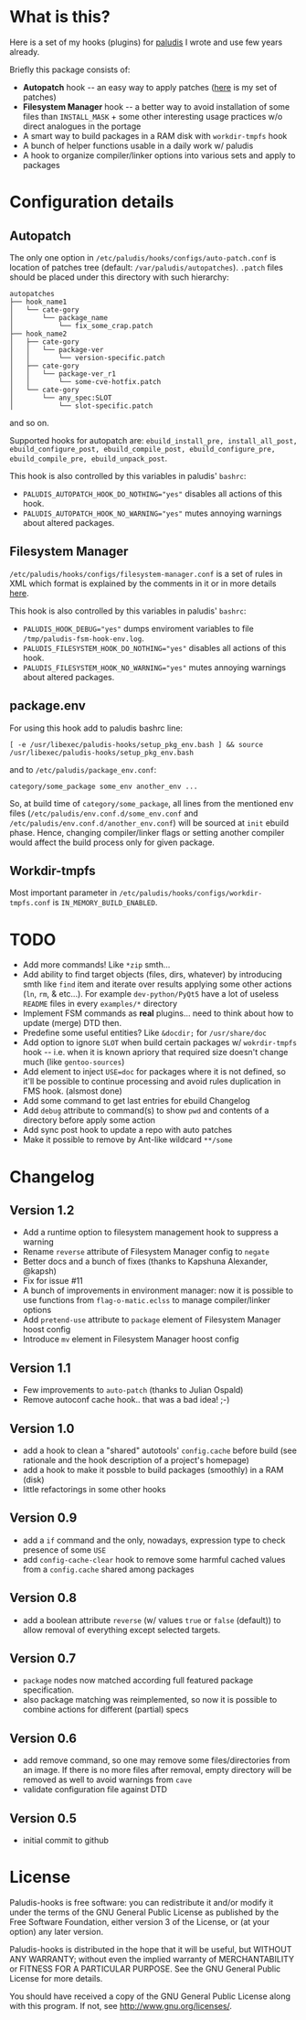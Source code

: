 What is this?
=============

Here is a set of my hooks (plugins) for [paludis](http://paludis.exherbo.org) I wrote and use few years already.

Briefly this package consists of:
* __Autopatch__ hook -- an easy way to apply patches ([here](https://github.com/zaufi/paludis-autopatches) is my set of patches)
* __Filesystem Manager__ hook -- a better way to avoid installation of some files than `INSTALL_MASK` +
  some other interesting usage practices w/o direct analogues in the portage
* A smart way to build packages in a RAM disk with `workdir-tmpfs` hook
* A bunch of helper functions usable in a daily work w/ paludis
* A hook to organize compiler/linker options into various sets and apply to packages

Configuration details
=====================

Autopatch
---------

The only one option in `/etc/paludis/hooks/configs/auto-patch.conf` is location of patches tree
(default: `/var/paludis/autopatches`).
`.patch` files should be placed under this directory with such hierarchy:
```
autopatches
├── hook_name1
│   └── cate-gory
│       └── package_name
│           └── fix_some_crap.patch
├── hook_name2
│   ├── cate-gory
│   │   └── package-ver
│   │       └── version-specific.patch
│   ├── cate-gory
│   │   └── package-ver_r1
│   │       └── some-cve-hotfix.patch
│   └── cate-gory
│       └── any_spec:SLOT
│           └── slot-specific.patch
```
and so on.

Supported hooks for autopatch are:
`ebuild_install_pre, install_all_post, ebuild_configure_post, ebuild_compile_post, ebuild_configure_pre, ebuild_compile_pre, ebuild_unpack_post`.

This hook is also controlled by this variables in paludis' `bashrc`:
  * `PALUDIS_AUTOPATCH_HOOK_DO_NOTHING="yes"` disables all actions of this hook.
  * `PALUDIS_AUTOPATCH_HOOK_NO_WARNING="yes"` mutes annoying warnings about altered packages.

Filesystem Manager
------------------

`/etc/paludis/hooks/configs/filesystem-manager.conf` is a set of rules in XML which format is explained
by the comments in it or in more details
[here](https://github.com/zaufi/paludis-config/blob/hardware/notebook/MSI-GP60-2PE-Leopard/hooks/configs/filesystem-manager.conf).

This hook is also controlled by this variables in paludis' `bashrc`:
  * `PALUDIS_HOOK_DEBUG="yes"` dumps enviroment variables to file `/tmp/paludis-fsm-hook-env.log`.
  * `PALUDIS_FILESYSTEM_HOOK_DO_NOTHING="yes"` disables all actions of this hook.
  * `PALUDIS_FILESYSTEM_HOOK_NO_WARNING="yes"` mutes annoying warnings about altered packages.

package.env
-----------

For using this hook add to paludis bashrc line:

    [ -e /usr/libexec/paludis-hooks/setup_pkg_env.bash ] && source /usr/libexec/paludis-hooks/setup_pkg_env.bash

and to `/etc/paludis/package_env.conf`:

    category/some_package some_env another_env ...

So, at build time of `category/some_package`, all lines from the mentioned env files (`/etc/paludis/env.conf.d/some_env.conf` and
`/etc/paludis/env.conf.d/another_env.conf`) will be sourced at `init` ebuild phase. Hence, changing compiler/linker flags
or setting another compiler would affect the build process only for given package.

Workdir-tmpfs
-------------

Most important parameter in `/etc/paludis/hooks/configs/workdir-tmpfs.conf` is
`IN_MEMORY_BUILD_ENABLED`.

TODO
====

* Add more commands! Like `*zip` smth...
* Add ability to find target objects (files, dirs, whatever) by introducing smth
  like `find` item and iterate over results applying some other actions (`ln`, `rm`, & etc...).
  For example `dev-python/PyQt5` have a lot of useless `README` files in every `examples/*` directory
* Implement FSM commands as **real** plugins... need to think about how to update (merge) DTD then.
* Predefine some useful entities? Like `&docdir;` for `/usr/share/doc`
* Add option to ignore `SLOT` when build certain packages w/ `wokrdir-tmpfs` hook -- i.e.
  when it is known apriory that required size doesn't change much (like `gentoo-sources`)
* Add element to inject `USE=doc` for packages where it is not defined, so it'll be possible
  to continue processing and avoid rules duplication in FMS hook. (alsmost done)
* Add some command to get last entries for ebuild Changelog
* Add `debug` attribute to command(s) to show `pwd` and contents of a directory before apply some action
* Add sync post hook to update a repo with auto patches
* Make it possible to remove by Ant-like wildcard `**/some`

Changelog
=========

Version 1.2
-----------

* Add a runtime option to filesystem management hook to suppress a warning
* Rename `reverse` attribute of Filesystem Manager config to `negate`
* Better docs and a bunch of fixes (thanks to Kapshuna Alexander, @kapsh)
* Fix for issue #11
* A bunch of improvements in environment manager: now it is possible to use
  functions from `flag-o-matic.eclss` to manage compiler/linker options
* Add `pretend-use` attribute to `package` element of Filesystem Manager hoost config
* Introduce `mv` element in Filesystem Manager hoost config

Version 1.1
-----------

* Few improvements to `auto-patch` (thanks to Julian Ospald)
* Remove autoconf cache hook.. that was a bad idea! ;-)

Version 1.0
-----------
* add a hook to clean a "shared" autotools' `config.cache` before build (see rationale and the hook
  description of a project's homepage)
* add a hook to make it possble to build packages (smoothly) in a RAM (disk)
* little refactorings in some other hooks

Version 0.9
-----------
* add a `if` command and the only, nowadays, expression type to check presence of some `USE`
* add `config-cache-clear` hook to remove some harmful cached values from a `config.cache`
  shared among packages

Version 0.8
-----------
* add a boolean attribute `reverse` (w/ values `true` or `false` (default)) to allow removal
of everything except selected targets.

Version 0.7
-----------
* `package` nodes now matched according full featured package specification.
* also package matching was reimplemented, so now it is possible to combine actions
  for different (partial) specs

Version 0.6
-----------
* add remove command, so one may remove some files/directories from an image. If there is
  no more files after removal, empty directory will be removed as well to avoid warnings
  from `cave`
* validate configuration file against DTD

Version 0.5
-----------
* initial commit to github


License
=======

Paludis-hooks is free software: you can redistribute it and/or modify it
under the terms of the GNU General Public License as published by the
Free Software Foundation, either version 3 of the License, or
(at your option) any later version.

Paludis-hooks is distributed in the hope that it will be useful, but
WITHOUT ANY WARRANTY; without even the implied warranty of
MERCHANTABILITY or FITNESS FOR A PARTICULAR PURPOSE.
See the GNU General Public License for more details.

You should have received a copy of the GNU General Public License along
with this program.  If not, see <http://www.gnu.org/licenses/>.
